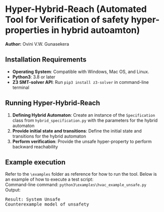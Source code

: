 Hyper-Hybrid-Reach (Automated Tool for Verification of safety hyper-properties in hybrid autoamton)
===================================================================================================
**Author:**
    Ovini V.W. Gunasekera

## Installation Requirements

* **Operating System**: Compatible with Windows, Mac OS, and Linux.
* **Python3**: 3.8 or later
* **Z3 SMT-solver API**: Run `pip3 install z3-solver` in command-line terminal

## Running Hyper-Hybrid-Reach

1. **Defining Hybrid Automaton**: Create an instance of the `Specification` class from `hybrid_specification.py` with the parameters for the hybrid automaton
2. **Provide initial state and transitions**: Define the initial state and transitions for the hybrid automaton
3. **Perform verification**: Provide the unsafe hyper-property to perform backward reachability

## Example execution
Refer to the `\examples` folder as reference for how to run the tool. Below is an example of how to execute a test script:
<br>
Command-line command: `python3\examples\hvac_example_unsafe.py`
<br>
Output:
<pre>
Result: System Unsafe
Counterexample model of unsafety
</pre>
